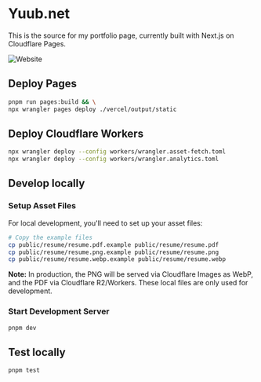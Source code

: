 # Yuub.net
This is the source for my portfolio page, currently built with Next.js on Cloudflare Pages.

![Website](https://img.shields.io/website?url=https%3A%2F%2Fyuub.net)

## Deploy Pages
```bash
pnpm run pages:build && \
npx wrangler pages deploy ./vercel/output/static
```

## Deploy Cloudflare Workers
```bash
npx wrangler deploy --config workers/wrangler.asset-fetch.toml
npx wrangler deploy --config workers/wrangler.analytics.toml
```

## Develop locally

### Setup Asset Files
For local development, you'll need to set up your asset files:
```bash
# Copy the example files
cp public/resume/resume.pdf.example public/resume/resume.pdf
cp public/resume/resume.png.example public/resume/resume.png
cp public/resume/resume.webp.example public/resume/resume.webp
```

**Note:** In production, the PNG will be served via Cloudflare Images as WebP, and the PDF via Cloudflare R2/Workers. These local files are only used for development.

### Start Development Server
```bash
pnpm dev
```

## Test locally
```bash
pnpm test
```
